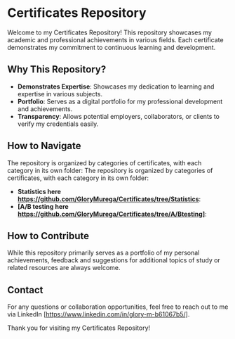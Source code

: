 # Certificates Repository

Welcome to my Certificates Repository! This repository showcases my academic and professional achievements in various fields. Each certificate demonstrates my commitment to continuous learning and development.

## Why This Repository?

- **Demonstrates Expertise**: Showcases my dedication to learning and expertise in various subjects.
- **Portfolio**: Serves as a digital portfolio for my professional development and achievements.
- **Transparency**: Allows potential employers, collaborators, or clients to verify my credentials easily.

## How to Navigate

The repository is organized by categories of certificates, with each category in its own folder:
The repository is organized by categories of certificates, with each category in its own folder:

- **Statistics here https://github.com/GloryMurega/Certificates/tree/Statistics**: 
- **[A/B testing here https://github.com/GloryMurega/Certificates/tree/A/Btesting]**:

## How to Contribute

While this repository primarily serves as a portfolio of my personal achievements, feedback and suggestions for additional topics of study or related resources are always welcome.

## Contact

For any questions or collaboration opportunities, feel free to reach out to me via LinkedIn [https://www.linkedin.com/in/glory-m-b61067b5/].

Thank you for visiting my Certificates Repository!
